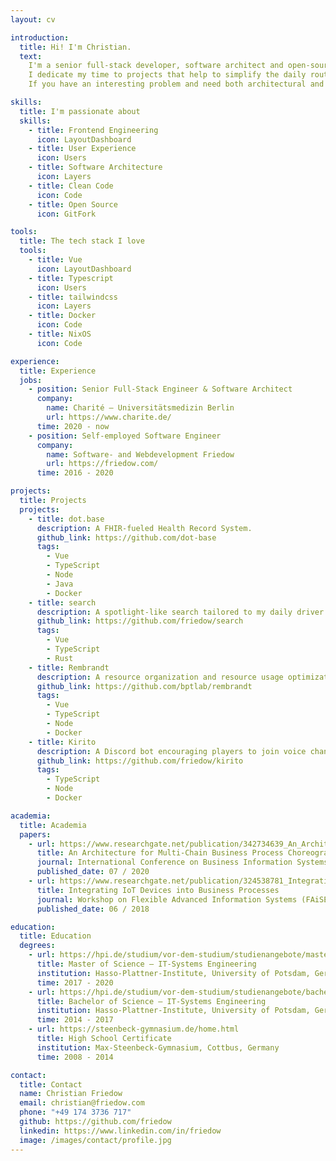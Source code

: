 ```yaml
---
layout: cv

introduction:
  title: Hi! I'm Christian.
  text:
    I'm a senior full-stack developer, software architect and open-source contributor located in Berlin, Germany.
    I dedicate my time to projects that help to simplify the daily routine of others and make them smile 😉.
    If you have an interesting problem and need both architectural and developmental support, give me a call.

skills:
  title: I'm passionate about
  skills:
    - title: Frontend Engineering
      icon: LayoutDashboard
    - title: User Experience
      icon: Users
    - title: Software Architecture
      icon: Layers
    - title: Clean Code
      icon: Code
    - title: Open Source
      icon: GitFork

tools:
  title: The tech stack I love
  tools:
    - title: Vue
      icon: LayoutDashboard
    - title: Typescript
      icon: Users
    - title: tailwindcss
      icon: Layers
    - title: Docker
      icon: Code
    - title: NixOS
      icon: Code

experience:
  title: Experience
  jobs:
    - position: Senior Full-Stack Engineer & Software Architect
      company:
        name: Charité – Universitätsmedizin Berlin
        url: https://www.charite.de/
      time: 2020 - now
    - position: Self-employed Software Engineer
      company:
        name: Software- and Webdevelopment Friedow
        url: https://friedow.com/
      time: 2016 - 2020

projects:
  title: Projects
  projects:
    - title: dot.base
      description: A FHIR-fueled Health Record System.
      github_link: https://github.com/dot-base
      tags:
        - Vue
        - TypeScript
        - Node
        - Java
        - Docker
    - title: search
      description: A spotlight-like search tailored to my daily driver os.
      github_link: https://github.com/friedow/search
      tags:
        - Vue
        - TypeScript
        - Rust
    - title: Rembrandt
      description: A resource organization and resource usage optimization plattform.
      github_link: https://github.com/bptlab/rembrandt
      tags:
        - Vue
        - TypeScript
        - Node
        - Docker
    - title: Kirito
      description: A Discord bot encouraging players to join voice channels on Discord Servers.
      github_link: https://github.com/friedow/kirito
      tags:
        - TypeScript
        - Node
        - Docker

academia:
  title: Academia
  papers:
    - url: https://www.researchgate.net/publication/342734639_An_Architecture_for_Multi-chain_Business_Process_Choreographies
      title: An Architecture for Multi-Chain Business Process Choreographies
      journal: International Conference on Business Information Systems
      published_date: 07 / 2020
    - url: https://www.researchgate.net/publication/324538781_Integrating_IoT_Devices_into_Business_Processes
      title: Integrating IoT Devices into Business Processes
      journal: Workshop on Flexible Advanced Information Systems (FAiSE)
      published_date: 06 / 2018

education:
  title: Education
  degrees:
    - url: https://hpi.de/studium/vor-dem-studium/studienangebote/master/it-systems-engineering.html
      title: Master of Science – IT-Systems Engineering
      institution: Hasso-Plattner-Institute, University of Potsdam, Germany
      time: 2017 - 2020
    - url: https://hpi.de/studium/vor-dem-studium/studienangebote/bachelor.html
      title: Bachelor of Science – IT-Systems Engineering
      institution: Hasso-Plattner-Institute, University of Potsdam, Germany
      time: 2014 - 2017
    - url: https://steenbeck-gymnasium.de/home.html
      title: High School Certificate
      institution: Max-Steenbeck-Gymnasium, Cottbus, Germany
      time: 2008 - 2014

contact:
  title: Contact
  name: Christian Friedow
  email: christian@friedow.com
  phone: "+49 174 3736 717"
  github: https://github.com/friedow
  linkedin: https://www.linkedin.com/in/friedow
  image: /images/contact/profile.jpg
---
```

